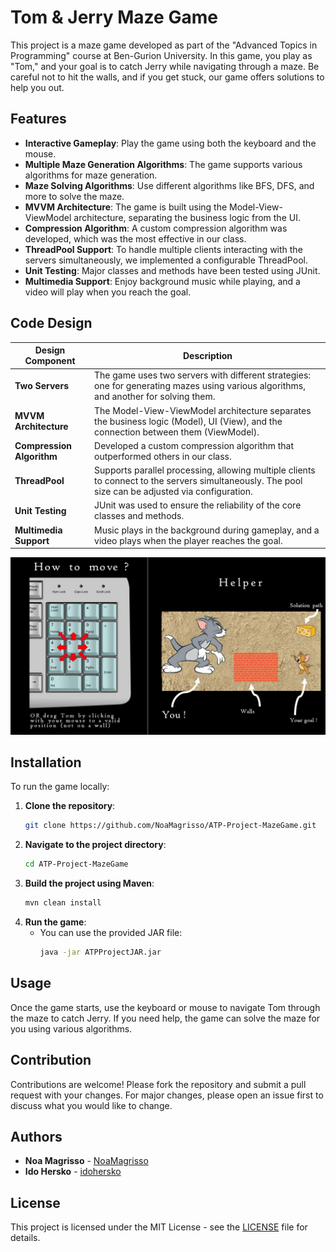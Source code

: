 # Tom & Jerry Maze Game

This project is a maze game developed as part of the "Advanced Topics in Programming" course at Ben-Gurion University. In this game, you play as "Tom," and your goal is to catch Jerry while navigating through a maze. Be careful not to hit the walls, and if you get stuck, our game offers solutions to help you out.

## Features

- **Interactive Gameplay**: Play the game using both the keyboard and the mouse.
- **Multiple Maze Generation Algorithms**: The game supports various algorithms for maze generation.
- **Maze Solving Algorithms**: Use different algorithms like BFS, DFS, and more to solve the maze.
- **MVVM Architecture**: The game is built using the Model-View-ViewModel architecture, separating the business logic from the UI.
- **Compression Algorithm**: A custom compression algorithm was developed, which was the most effective in our class.
- **ThreadPool Support**: To handle multiple clients interacting with the servers simultaneously, we implemented a configurable ThreadPool.
- **Unit Testing**: Major classes and methods have been tested using JUnit.
- **Multimedia Support**: Enjoy background music while playing, and a video will play when you reach the goal.

## Code Design

| Design Component       | Description                                                                                                                                 |
| ---------------------- | ------------------------------------------------------------------------------------------------------------------------------------------- |
| **Two Servers**        | The game uses two servers with different strategies: one for generating mazes using various algorithms, and another for solving them.       |
| **MVVM Architecture**  | The Model-View-ViewModel architecture separates the business logic (Model), UI (View), and the connection between them (ViewModel).         |
| **Compression Algorithm** | Developed a custom compression algorithm that outperformed others in our class.                                                          |
| **ThreadPool**         | Supports parallel processing, allowing multiple clients to connect to the servers simultaneously. The pool size can be adjusted via configuration. |
| **Unit Testing**       | JUnit was used to ensure the reliability of the core classes and methods.                                                                   |
| **Multimedia Support** | Music plays in the background during gameplay, and a video plays when the player reaches the goal.                                          |

![Game Screenshot](https://github.com/NoaMagrisso/ATP-Project-MazeGame/blob/main/src/main/resources/ImagesFXML/helperScene.jpg)

## Installation

To run the game locally:

1. **Clone the repository**:
    ```bash
    git clone https://github.com/NoaMagrisso/ATP-Project-MazeGame.git
    ```
2. **Navigate to the project directory**:
    ```bash
    cd ATP-Project-MazeGame
    ```
3. **Build the project using Maven**:
    ```bash
    mvn clean install
    ```
4. **Run the game**:
    - You can use the provided JAR file:
        ```bash
        java -jar ATPProjectJAR.jar
        ```

## Usage

Once the game starts, use the keyboard or mouse to navigate Tom through the maze to catch Jerry. If you need help, the game can solve the maze for you using various algorithms.

## Contribution

Contributions are welcome! Please fork the repository and submit a pull request with your changes. For major changes, please open an issue first to discuss what you would like to change.

## Authors

- **Noa Magrisso** - [NoaMagrisso](https://github.com/NoaMagrisso)
- **Ido Hersko** - [idohersko](https://github.com/idohersko)

## License

This project is licensed under the MIT License - see the [LICENSE](LICENSE) file for details.
